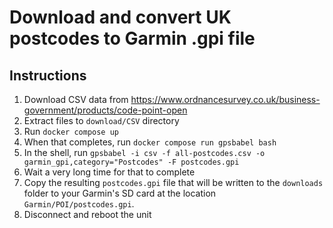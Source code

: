 # Download and convert UK postcodes to Garmin .gpi file

## Instructions

1. Download CSV data from https://www.ordnancesurvey.co.uk/business-government/products/code-point-open
1. Extract files to `download/CSV` directory
1. Run `docker compose up`
1. When that completes, run `docker compose run gpsbabel bash`
1. In the shell, run `gpsbabel -i csv -f all-postcodes.csv -o garmin_gpi,category="Postcodes" -F postcodes.gpi`
1. Wait a very long time for that to complete
1. Copy the resulting `postcodes.gpi` file that will be written to the `downloads` folder to your Garmin's SD card at the location `Garmin/POI/postcodes.gpi`.
1. Disconnect and reboot the unit
